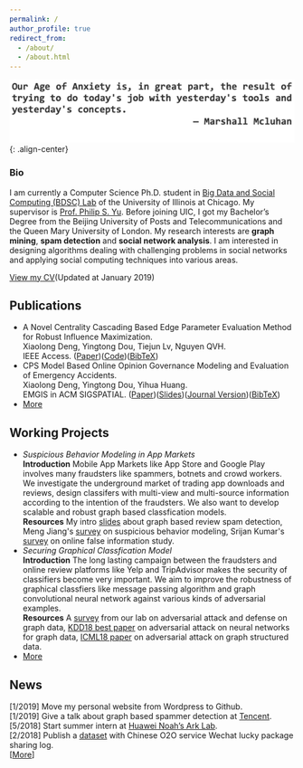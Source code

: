 ```yaml
---
permalink: /
author_profile: true
redirect_from: 
  - /about/
  - /about.html
---
```


![quote](/images/quote.png){: .align-center}

### Bio
I am currently a Computer Science Ph.D. student in [Big Data and Social Computing (BDSC) Lab](https://bdsc.lab.uic.edu/) of the University of Illinois at Chicago. My supervisor is [Prof. Philip S. Yu](https://www.cs.uic.edu/PSYu/). Before joining UIC, I got my Bachelor’s Degree from the Beijing University of Posts and Telecommunications and the Queen Mary University of London. My research interests are **graph mining**, **spam detection** and **social network analysis**. I am interested in designing algorithms dealing with challenging problems in social networks and applying social computing techniques into various areas.

[View my CV](http://ytongdou.com/files/The%20CV%20of%20Yingtong%20Dou.pdf)(Updated at January 2019)

## Publications
  * A Novel Centrality Cascading Based Edge Parameter Evaluation Method for Robust Influence Maximization.   
  Xiaolong Deng, Yingtong Dou, Tiejun Lv, Nguyen QVH.  
  IEEE Access. ([Paper](http://ytongdou.com/files/A%20Novel%20Centrality%20Cascading%20Based%20Edge%20Parameter%20Evaluation%20Method%20for%20Robust%20Influence%20Maximization.pdf))([Code](https://github.com/YingtongDou/Centrality-Influence-Maximization))([BibTeX](http://ytongdou.com/files/bib2.txt))  
  * CPS Model Based Online Opinion Governance Modeling and Evaluation of Emergency Accidents.  
  Xiaolong Deng, Yingtong Dou, Yihua Huang.  
  EMGIS in ACM SIGSPATIAL. ([Paper](http://ytongdou.com/files/CPS%20model%20based%20online%20opinion%20governance%20modeling%20and%20evaluation%20of%20emergency%20accidents.pdf))([Slides](http://ytongdou.com/files/CPS%20Model%20based%20opinion.pdf))([Journal Version](http://ytongdou.com/files/Efficient%20CPS%20model%20based%20online%20opinion%20governance%20modeling%20and%20evaluation%20for%20emergency%20accidents.pdf))([BibTeX](http://ytongdou.com/files/bib1.txt))  
  * [More](http://ytongdou.com/publications)

## Working Projects
  * *Suspicious Behavior Modeling in App Markets*  
  **Introduction** Mobile App Markets like App Store and Google Play involves many fraudsters like spammers, botnets and crowd workers. We investigate the underground market of trading app downloads and reviews, design classifers with multi-view and multi-source information according to the intention of the fraudsters. We also want to develop scalable and robust graph based classfication models.  
  **Resources** My intro [slides](http://ytongdou.com/files/Review%20Spam%20Detection.pdf) about graph based review spam detection, Meng Jiang's [survey](http://www.meng-jiang.com/pubs/survey-suspicious-issi16/survey-suspicious-issi16-paper.pdf) on suspicious behavior modeling, Srijan Kumar's [survey](https://arxiv.org/abs/1804.08559) on online false information study. 
  * *Securing Graphical Classfication Model*  
  **Introduction** The long lasting campaign between the fraudsters and online review platforms like Yelp and TripAdvisor makes the security of classifiers become very important. We aim to improve the robustness of  graphical classfiers like message passing algorithm and graph convolutional neural network against various kinds of adversarial examples.  
  **Resources** A [survey](https://arxiv.org/abs/1812.10528) from our lab on adversarial attack and defense on graph data, [KDD18 best paper](https://www.kixlab.org/courses/i2r/resource/review_paper/Adversarial_Attacks_on_neural_Networks_for_Graph_Data_Zugner.pdf) on adversarial attack on neural networks for graph data, [ICML18 paper](https://arxiv.org/pdf/1806.02371.pdf) on adversarial attack on graph structured data.  
  * [More](http://ytongdou.com/projects)

## News
\[1/2019\] Move my personal website from Wordpress to Github.  
\[1/2019\] Give a talk about graph based spammer detection at [Tencent](https://beacon.qq.com).  
\[5/2018\] Start summer intern at [Huawei Noah’s Ark Lab](http://www.noahlab.com.hk/#/home).  
\[2/2018\] Publish a [dataset](http://ytongdou.com/blogs/2018/02/wechat-lucky-package/) with Chinese O2O service Wechat lucky package sharing log.  
\[[More](http://ytongdou.com/news/)\]
